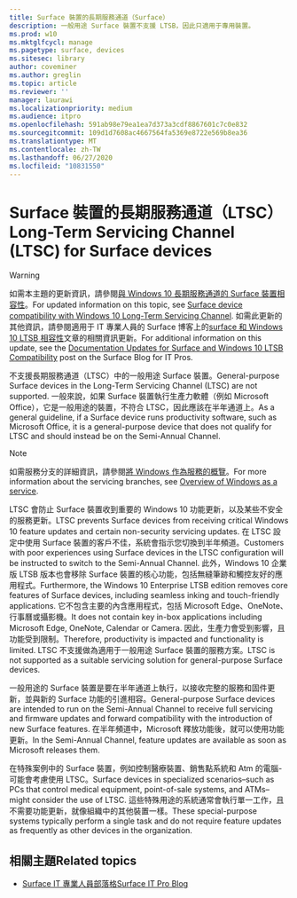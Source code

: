 ```yaml
---
title: Surface 裝置的長期服務通道（Surface）
description: 一般用途 Surface 裝置不支援 LTSB，因此只適用于專用裝置。
ms.prod: w10
ms.mktglfcycl: manage
ms.pagetype: surface, devices
ms.sitesec: library
author: coveminer
ms.author: greglin
ms.topic: article
ms.reviewer: ''
manager: laurawi
ms.localizationpriority: medium
ms.audience: itpro
ms.openlocfilehash: 591ab98e79ea1ea7d373a3cdf8867601c7c0e832
ms.sourcegitcommit: 109d1d7608ac4667564fa5369e8722e569b8ea36
ms.translationtype: MT
ms.contentlocale: zh-TW
ms.lasthandoff: 06/27/2020
ms.locfileid: "10831550"
---
```

# <span data-ttu-id="da4a1-103">Surface 裝置的長期服務通道（LTSC）</span><span class="sxs-lookup"><span data-stu-id="da4a1-103">Long-Term Servicing Channel (LTSC) for Surface devices</span></span>

>[!WARNING]
><span data-ttu-id="da4a1-104">如需本主題的更新資訊，請參閱[與 Windows 10 長期服務通道的 Surface 裝置相容性](surface-device-compatibility-with-windows-10-ltsc.md)。</span><span class="sxs-lookup"><span data-stu-id="da4a1-104">For updated information on this topic, see [Surface device compatibility with Windows 10 Long-Term Servicing Channel](surface-device-compatibility-with-windows-10-ltsc.md).</span></span> <span data-ttu-id="da4a1-105">如需此更新的其他資訊，請參閱適用于 IT 專業人員的 Surface 博客上的[surface 和 Windows 10 LTSB 相容性](https://blogs.technet.microsoft.com/surface/2017/04/11/documentation-updates-for-surface-and-windows-10-ltsb-compatibility)文章的相關資訊更新。</span><span class="sxs-lookup"><span data-stu-id="da4a1-105">For additional information on this update, see the [Documentation Updates for Surface and Windows 10 LTSB Compatibility](https://blogs.technet.microsoft.com/surface/2017/04/11/documentation-updates-for-surface-and-windows-10-ltsb-compatibility) post on the Surface Blog for IT Pros.</span></span>

<span data-ttu-id="da4a1-106">不支援長期服務通道（LTSC）中的一般用途 Surface 裝置。</span><span class="sxs-lookup"><span data-stu-id="da4a1-106">General-purpose Surface devices in the Long-Term Servicing Channel (LTSC) are not supported.</span></span> <span data-ttu-id="da4a1-107">一般來說，如果 Surface 裝置執行生產力軟體（例如 Microsoft Office），它是一般用途的裝置，不符合 LTSC，因此應該在半年通道上。</span><span class="sxs-lookup"><span data-stu-id="da4a1-107">As a general guideline, if a Surface device runs productivity software, such as Microsoft Office, it is a general-purpose device that does not qualify for LTSC and should instead be on the Semi-Annual Channel.</span></span> 

>[!NOTE]
><span data-ttu-id="da4a1-108">如需服務分支的詳細資訊，請參閱[將 Windows 作為服務的概覽](https://technet.microsoft.com/itpro/windows/manage/waas-overview)。</span><span class="sxs-lookup"><span data-stu-id="da4a1-108">For more information about the servicing branches, see [Overview of Windows as a service](https://technet.microsoft.com/itpro/windows/manage/waas-overview).</span></span>

<span data-ttu-id="da4a1-109">LTSC 會防止 Surface 裝置收到重要的 Windows 10 功能更新，以及某些不安全的服務更新。</span><span class="sxs-lookup"><span data-stu-id="da4a1-109">LTSC prevents Surface devices from receiving critical Windows 10 feature updates and certain non-security servicing updates.</span></span> <span data-ttu-id="da4a1-110">在 LTSC 設定中使用 Surface 裝置的客戶不佳，系統會指示您切換到半年頻道。</span><span class="sxs-lookup"><span data-stu-id="da4a1-110">Customers with poor experiences using Surface devices in the LTSC configuration will be instructed to switch to the Semi-Annual Channel.</span></span> <span data-ttu-id="da4a1-111">此外，Windows 10 企業版 LTSB 版本也會移除 Surface 裝置的核心功能，包括無縫筆跡和觸控友好的應用程式。</span><span class="sxs-lookup"><span data-stu-id="da4a1-111">Furthermore, the Windows 10 Enterprise LTSB edition removes core features of Surface devices, including seamless inking and touch-friendly applications.</span></span> <span data-ttu-id="da4a1-112">它不包含主要的內含應用程式，包括 Microsoft Edge、OneNote、行事曆或攝影機。</span><span class="sxs-lookup"><span data-stu-id="da4a1-112">It does not contain key in-box applications including Microsoft Edge, OneNote, Calendar or Camera.</span></span> <span data-ttu-id="da4a1-113">因此，生產力會受到影響，且功能受到限制。</span><span class="sxs-lookup"><span data-stu-id="da4a1-113">Therefore, productivity is impacted and functionality is limited.</span></span> <span data-ttu-id="da4a1-114">LTSC 不支援做為適用于一般用途 Surface 裝置的服務方案。</span><span class="sxs-lookup"><span data-stu-id="da4a1-114">LTSC is not supported as a suitable servicing solution for general-purpose Surface devices.</span></span> 

<span data-ttu-id="da4a1-115">一般用途的 Surface 裝置是要在半年通道上執行，以接收完整的服務和固件更新，並與新的 Surface 功能的引進相容。</span><span class="sxs-lookup"><span data-stu-id="da4a1-115">General-purpose Surface devices are intended to run on the Semi-Annual Channel to receive full servicing and firmware updates and forward compatibility with the introduction of new Surface features.</span></span> <span data-ttu-id="da4a1-116">在半年頻道中，Microsoft 釋放功能後，就可以使用功能更新。</span><span class="sxs-lookup"><span data-stu-id="da4a1-116">In the Semi-Annual Channel, feature updates are available as soon as Microsoft releases them.</span></span>

<span data-ttu-id="da4a1-117">在特殊案例中的 Surface 裝置，例如控制醫療裝置、銷售點系統和 Atm 的電腦-可能會考慮使用 LTSC。</span><span class="sxs-lookup"><span data-stu-id="da4a1-117">Surface devices in specialized scenarios–such as PCs that control medical equipment, point-of-sale systems, and ATMs–might consider the use of LTSC.</span></span> <span data-ttu-id="da4a1-118">這些特殊用途的系統通常會執行單一工作，且不需要功能更新，就像組織中的其他裝置一樣。</span><span class="sxs-lookup"><span data-stu-id="da4a1-118">These special-purpose systems typically perform a single task and do not require feature updates as frequently as other devices in the organization.</span></span> 

## <span data-ttu-id="da4a1-119">相關主題</span><span class="sxs-lookup"><span data-stu-id="da4a1-119">Related topics</span></span>

- [<span data-ttu-id="da4a1-120">Surface IT 專業人員部落格</span><span class="sxs-lookup"><span data-stu-id="da4a1-120">Surface IT Pro Blog</span></span>](https://techcommunity.microsoft.com/t5/Surface-IT-Pro-Blog/bg-p/SurfaceITPro)

